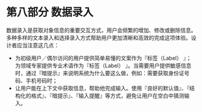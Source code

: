 # 第八部分 数据录入

数据录入是获取对象信息的重要交互方式，用户会频繁的增加、修改或删除信息。多种多样的文本录入和选择录入方式帮助用户更加清晰和高效的完成这项体验。设计者应当注意这几点：
- 为初级用户／偶尔访问的用户提供简单易懂的文案作为『标签（Label） 』；为领域专家提供专业术语作为『标签（Label） 』。当需要用户提供敏感信息时，通过『暗提示』来说明系统为什么要这么做，例如：需要获取身份证号码、手机号码时；
- 让用户能在上下文中获取信息，帮助他完成输入。使用『良好的默认值』、『结构化的格式』、『暗提示』、『输入提醒』等方式，避免让用户在空白中猜测输入。
